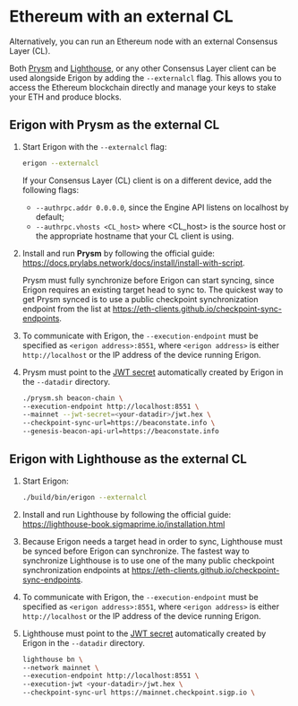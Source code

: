 # Ethereum with an external CL

Alternatively, you can run an Ethereum node with an external Consensus Layer (CL).

Both [Prysm](#erigon-with-prysm-as-the-external-cl) and [Lighthouse](#erigon-with-lighthouse-as-the-external-cl), or any other Consensus Layer client can be used alongside Erigon by adding the `--externalcl` flag. This allows you to access the Ethereum blockchain directly and manage your keys to stake your ETH and produce blocks.


## Erigon with Prysm as the external CL

1. Start Erigon with the `--externalcl` flag:

    ```bash
    erigon --externalcl
    ```

    If your Consensus Layer (CL) client is on a different device, add the following flags:
    - `--authrpc.addr 0.0.0.0`, since the Engine API listens on localhost by default;
    - `--authrpc.vhosts <CL_host>` where <CL_host> is the source host or the appropriate hostname that your CL client is using.

2. Install and run **Prysm** by following the official guide: <https://docs.prylabs.network/docs/install/install-with-script>.

    Prysm must fully synchronize before Erigon can start syncing, since Erigon requires an existing target head to sync to. The quickest way to get Prysm synced is to use a public checkpoint synchronization endpoint from the list at <https://eth-clients.github.io/checkpoint-sync-endpoints>.

3. To communicate with Erigon, the `--execution-endpoint` must be specified as `<erigon address>:8551`, where `<erigon address>` is either `http://localhost` or the IP address of the device running Erigon.

4. Prysm must point to the [JWT secret](../advanced/jwt.md) automatically created by Erigon in the `--datadir` directory. 

    ```bash
    ./prysm.sh beacon-chain \
    --execution-endpoint http://localhost:8551 \
    --mainnet --jwt-secret=<your-datadir>/jwt.hex \
    --checkpoint-sync-url=https://beaconstate.info \
    --genesis-beacon-api-url=https://beaconstate.info
    ```


## Erigon with Lighthouse as the external CL

1. Start Erigon:

    ```bash
    ./build/bin/erigon --externalcl
    ```

2. Install and run Lighthouse by following the official guide: <https://lighthouse-book.sigmaprime.io/installation.html>

3. Because Erigon needs a target head in order to sync, Lighthouse must be synced before Erigon can synchronize. The fastest way to synchronize Lighthouse is to use one of the many public checkpoint synchronization endpoints at <https://eth-clients.github.io/checkpoint-sync-endpoints>.

4. To communicate with Erigon, the `--execution-endpoint` must be specified as `<erigon address>:8551`, where `<erigon address>` is either `http://localhost` or the IP address of the device running Erigon.

5. Lighthouse must point to the [JWT secret](../advanced/jwt.md) automatically created by Erigon in the `--datadir` directory.

    ```bash
    lighthouse bn \
    --network mainnet \
    --execution-endpoint http://localhost:8551 \
    --execution-jwt <your-datadir>/jwt.hex \
    --checkpoint-sync-url https://mainnet.checkpoint.sigp.io \
    ```

